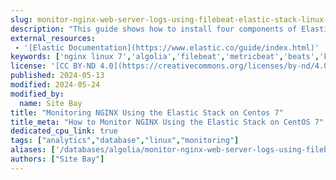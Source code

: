 ```yaml
---
slug: monitor-nginx-web-server-logs-using-filebeat-elastic-stack-linux-7
description: "This guide shows how to install four components of Elastic Stack - Filebeat, Metricbeat, Elasticsearch, and Kibana - to monitor a typical NGINX webserver."
external_resources:
 - '[Elastic Documentation](https://www.elastic.co/guide/index.html)'
keywords: ['nginx linux 7','algolia','filebeat','metricbeat','beats','kibana','elk stack','elastic stack']
license: '[CC BY-ND 4.0](https://creativecommons.org/licenses/by-nd/4.0)'
published: 2024-05-13
modified: 2024-05-24
modified_by:
  name: Site Bay
title: "Monitoring NGINX Using the Elastic Stack on Centos 7"
title_meta: "How to Monitor NGINX Using the Elastic Stack on CentOS 7"
dedicated_cpu_link: true
tags: ["analytics","database","linux","monitoring"]
aliases: ['/databases/algolia/monitor-nginx-web-server-logs-using-filebeat-elastic-stack-linux-7/']
authors: ["Site Bay"]
---
```

